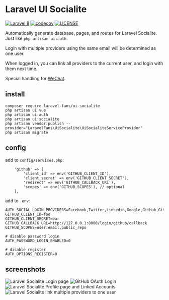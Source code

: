 # Laravel UI Socialite

[![Laravel 8](https://github.com/laravel-fans/laravel-ui-socialite/workflows/Laravel%208/badge.svg)](https://github.com/laravel-fans/laravel-ui-socialite/actions)
[![codecov](https://codecov.io/gh/laravel-fans/laravel-ui-socialite/branch/main/graph/badge.svg)](https://codecov.io/gh/laravel-fans/laravel-ui-socialite)
[![LICENSE](https://img.shields.io/badge/license-Anti%20996-blue.svg)](https://github.com/laravel-fans/laravel-ui-socialite/blob/main/LICENSE)

Automatically generate database, pages, and routes for Laravel Socialite. Just like `php artisan ui:auth`.

Login with multiple providers using the same email will be determined as one user.

When logged in, you can link all providers to the current user, and login with them next time.

Special handling for [WeChat](https://sinkcup.github.io/laravel-socialite-wechat-login).

## install

```
composer require laravel-fans/ui-socialite
php artisan ui vue
php artisan ui:auth
php artisan ui:socialite
php artisan vendor:publish --provider="LaravelFans\UiSocialite\UiSocialiteServiceProvider"
php artisan migrate
```

## config

add to `config/services.php`:

```
    'github' => [
        'client_id' => env('GITHUB_CLIENT_ID'),
        'client_secret' => env('GITHUB_CLIENT_SECRET'),
        'redirect' => env('GITHUB_CALLBACK_URL'),
        'scopes' => env('GITHUB_SCOPES'), // optional
    ],
```

add to `.env`:

```
AUTH_SOCIAL_LOGIN_PROVIDERS=Facebook,Twitter,Linkedin,Google,GitHub,GitLab,Bitbucket,wechat_web,wechat_service_account
GITHUB_CLIENT_ID=foo
GITHUB_CLIENT_SECRET=bar
GITHUB_CALLBACK_URL=http://127.0.0.1:8000/login/github/callback
GITHUB_SCOPES=user:email,public_repo

# disable password login
AUTH_PASSWORD_LOGIN_ENABLED=0

# disable register
AUTH_OPTIONS_REGISTER=0
```

## screenshots

![Laravel Socialite Login page](https://user-images.githubusercontent.com/4971414/64499841-477d8000-d2ed-11e9-8981-e6764378462e.png)
![GitHub OAuth Login](https://user-images.githubusercontent.com/4971414/64499857-5a905000-d2ed-11e9-8b75-3686aab2abf1.png)
![Laravel Socialite Profile page and Linked Accounts](https://user-images.githubusercontent.com/4971414/64499866-63812180-d2ed-11e9-82c3-68f5320026c8.png)
![Laravel Socialite link multiple providers to one user](https://user-images.githubusercontent.com/4971414/64498074-45172800-d2e5-11e9-824c-9189d46de259.png)
